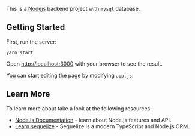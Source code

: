This is a [Nodejs](https://nodejs.org/en/) backend project with `mysql` database.

## Getting Started
First, run  the server:

```
yarn start
```

Open [http://localhost:3000](http://localhost:5000) with your browser to see the result.

You can start editing the page by modifying `app.js`. 


## Learn More

To learn more about take a look at the following resources:

- [Node.js Documentation](https://nodejs.org/api/) - learn about Node.js features and API.
- [Learn sequelize](https://sequelize.org/) - Sequelize is a modern TypeScript and Node.js ORM.
